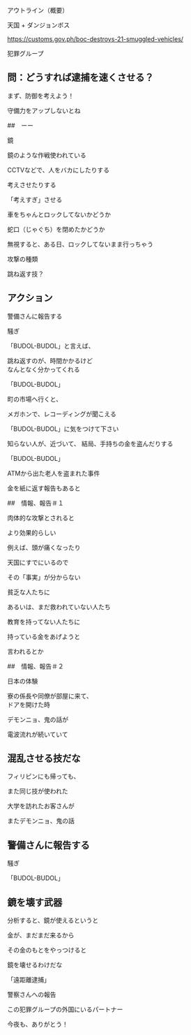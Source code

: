 アウトライン（概要）

天国 + ダンジョンボス

https://customs.gov.ph/boc-destroys-21-smuggled-vehicles/

犯罪グループ

## 問：どうすれば逮捕を速くさせる？

まず、防御を考えよう！

守備力をアップしないとね

##　ーー

鏡

鏡のような作戦使われている

CCTVなどで、人をバカにしたりする

考えさせたりする

「考えすぎ」させる

車をちゃんとロックしてないかどうか

蛇口（じゃぐち）を閉めたかどうか

無視すると、ある日、ロックしてないまま行っちゃう

攻撃の種類

跳ね返す技？

## アクション

警備さんに報告する

騒ぎ

「BUDOL-BUDOL」と言えば、

跳ね返すのが、時間かかるけど<br/>
なんとなく分かってくれる

「BUDOL-BUDOL」

町の市場へ行くと、

メガホンで、レコーディングが聞こえる

「BUDOL-BUDOL」に気をつけて下さい

知らない人が、近づいて、
結局、手持ちの金を盗んだりする

「BUDOL-BUDOL」

ATMから出た老人を盗まれた事件

金を紙に返す報告もあると

##　情報、報告＃１

肉体的な攻撃とされると

より効果的らしい

例えば、頭が痛くなったり

天国にすでにいるので

その「事実」が分からない

貧乏な人たちに

あるいは、まだ救われていない人たち

教育を持ってない人たちに

持っている金をあげようと

言われるとか

##　情報、報告＃２

日本の体験

寮の係長や同僚が部屋に来て、<br/>
ドアを開けた時

デモンニョ、鬼の話が

電波流れが続いていて

## 混乱させる技だな

フィリピンにも帰っても、

また同じ技が使われた

大学を訪れたお客さんが

またデモンニョ、鬼の話


## 警備さんに報告する

騒ぎ

「BUDOL-BUDOL」

## 鏡を壊す武器

分析すると、鏡が使えるというと

金が、まだまだ来るから

その金のもとをやっつけると

鏡を壊せるわけだな

「遠距離逮捕」

警察さんへの報告

この犯罪グループの外国にいるパートナー

今夜も、ありがとう！
